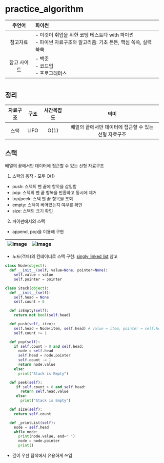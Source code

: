 # practice_algorithm

|주언어|파이썬|
|:-:|:-|
|참고자료|- 이것이 취업을 위한 코딩 테스트다 with 파이썬<BR>- 파이썬 자료구조와 알고리즘: 기초 튼튼, 핵심 쏙쏙, 실력 쑥쑥|
|참고 사이트|- 백준<br>- 코드업<br>- 프로그래머스|
#
## 정리
|자료구조|구조|시간복잡도|의미|
|:-:|:-:|:-:|:-:|
|스택|LIFO|O(1)|배열의 끝에서만 데이터에 접근할 수 있는 선형 자료구조|
  
  
## 스택
배열의 끝에서만 데이터에 접근할 수 있는 선형 자료구조
1. 스택의 동작 - 모두 O(1)
  - push: 스택의 맨 끝에 항목을 삽입함
  - pop: 스택의 맨 끝 항복을 반환하고 동시에 제거
  - top/peek: 스택 맨 끝 항목을 조회
  - empty: 스택이 비어있는지 여부를 확인
  - size: 스택의 크기 확인
2. 파이썬에서의 스택
  - append, pop을 이용해 구현
  
   |![image](https://user-images.githubusercontent.com/67695343/154896601-6071c3bc-165d-4e5d-aa53-eeac6d0e3a54.png)|![image](https://user-images.githubusercontent.com/67695343/154896628-60906374-ec5f-45da-8b3a-8822a763290f.png)|
  |-|-|

  - 노드(객체)의 컨테이너로 스택 구현: [singly linked list](https://daimhada.tistory.com/105) 참고
  ```python
  class Node(object):
    def __init__(self, value=None, pointer=None):
      self.value = value
      self.pointer = pointer

  class Stack(object):
    def __init__(self):
      self.head = None
      self.count = 0

    def isEmpty(self):  
      return not bool(self.head)

    def push(self, item):
      self.head = Node(item, self.head) # value = item, pointer = self.head
      self.count += 1

    def pop(self):
      if self.count > 0 and self.head:
        node = self.head
        self.head = node.pointer
        self.count -= 1
        return node.value
      else:
        print("Stack is Empty")

    def peek(self):
       if self.count > 0 and self.head:
         return self.head.value
       else:
         print("Stack is Empty")

    def size(self):
      return self.count

    def _printList(self):
      node = self.head
      while node:
        print(node.value, end=" ")
        node = node.pointer
        print()
  ```
  - 깊이 우선 탐색에서 유용하게 쓰임
